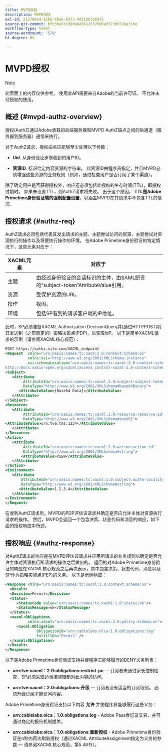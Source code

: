 ```yaml
---
title: MVPD授权
description: MVPD授权
exl-id: 215780e4-12b6-4ba6-8377-4d21b63b6975
source-git-commit: bfc3ba55c99daba561255760baf273b6538a3c6e
workflow-type: tm+mt
source-wordcount: '579'
ht-degree: 0%

---
```


# MVPD授权

>[!NOTE]
>
>此页面上的内容仅供参考。 使用此API需要来自Adobe的当前许可证。 不允许未经授权的使用。

## 概述 {#mvpd-authz-overview}

授权(AuthZ)通过Adobe承载的后端服务器和MVPD AuthZ端点之间的后通道（服务器到服务器）通信来执行。

对于AuthZ请求，授权端点应能够至少处理以下参数：

* **Uid**. 从身份验证步骤收到的用户ID。

* **资源ID**. 标识给定内容资源的字符串。 此资源ID由程序员指定，并且MVPD必须增强这些资源的业务规则（例如，通过检查用户是否订阅了某个渠道）。

除了确定用户是否获得授权外，响应还必须包括此授权的生存时间(TTL)，即授权过期时。 如果未设置TTL，则AuthZ请求将失败。  出于这个原因， **TTL是Adobe Primetime身份验证端的强制配置设置**，以涵盖MVPD在其请求中不包含TTL的情况。

## 授权请求 {#authz-req}

AuthZ请求必须包括代表其发出请求的主题、主题尝试访问的资源、主题尝试对资源执行的操作以及将要执行操作的环境。 在Adobe Primetime身份验证的特定情况下，这些元素对应于：

| XACML元素 | 对应于 |
|---------------|--------------------------------------------------------------------------------------------------------------------------------|
| 主题 | 由经过身份验证的会话标识的主体，由SAML断言的“subject-token”AttributeValue引用。 |
| 资源 | 受保护资源的URI。 |
| 操作 | 视图。 |
| 环境 | 包括SP看到的请求客户端的IP地址。 |



此时，SP必须准备XACML Authorization DecisionQuery并(通过HTTPPOST)将其发送到（之前商定的）策略决策点(PDP)，以获取IdP。 以下是简单XACML请求的示例（请参阅XACML核心规范）：

```XML
POST https://authz.site.com/XACML_endpoint
<Request  xmlns="urn:oasis:names:tc:xacm:2.0:context:schema:os"
          xmlns:xsi="http://www.w3.org/2001/XMLSchema-instance"
          xsi:schemaLocation="urn:oasis:names:tc:xacml:2.0:context:schema:os
http://docs.oasis-open.org/xacml/access_control-xacml-2.0-context-schema-os.xsd">
<Subject>
   <Attribute
        AttributeId="urn:oasis:names:tc:xacml:1.0:subject:subject-token"
        DataType="http://www.w3.org/2001/XMLSchema#base64Binary">
      <AttributeValue>{Base64 Data}</AttributeValue>
   </Attribute>
</Subject>
<Resource>
   <Attribute
        AttributeId="urn:oasis:names:tc:xacml:1.0:resource:resource-id"
        DataType="http://www.w3.org/2001/XMLSchema#anyURI">
<AttributeValue>urn:tve:tms:1234</AttributeValue>
   </Attribute>
</Resource>
<Action>
   <Attribute
        AttributeId="urn:oasis:names:tc:xacml:1.0:action:action-id"
        DataType="http://www.w3.org/2001/XMLSchema#string">
       <AttributeValue>VIEW</AttributeValue>
   </Attribute>
</Action>
<Environment>
   <Attribute
       AttributeId="urn:oasis:names:tc:xacml:1.0:subject:authn-locality:ip-address"
       DataType="http://www.w3.org/2001/XMLSchema#string">
      <AttributeValue>1.2.3.4</AttributeValue>
   </Attribute>
</Environment>
</Request>
```


在收到AuthZ请求后，MVPD的PDP评估该请求并确定是否应允许主体对资源执行请求的操作。 然后，MVPD会返回一个包含决策、状态代码和消息的响应，如下面的授权响应中所述。

## 授权响应 {#authz-response}

对AuthZ请求的响应是在MVPD评估该请求并应用所请求的业务规则以确定是否允许主体对资源执行所请求的操作之后做出的。 返回的对Adobe Primetime身份验证的响应在XACML核心规范之后再次表示，其中包含决策、状态代码、消息以及SP作为策略实施点(PEP)的义务。 以下是示例响应：

```XML
<Response xmlns="urn:oasis:names:tc:xacml:2.0:context:schema:os">
  <Result>
  <Decision>Permit</Decision>
  <Status>
     <StatusCode Value="urn:oasis:names:tc:xacml:1.0:status:ok"/>
     <StatusMessage>ok</StatusMessage>
  </Status>
  <xacml:Obligations     
          xmlns:xacml="urn:oasis:names:tc:xacml:2.0:policy:schema:os">
     <xacml:Obligation    
              ObligationId="urn:cablelabs:olca:1.0:obligations:log"
              FulfillOn="Permit" />
  </xacml:Obligations>
 </Result>
</Response>
```

以下是Adobe Primetime身份验证支持并使程序员能够履行的DENY义务列表：

* **urn:tve:xacml：2.0:obligations:restrict-pc**  — 订阅者未通过家长控制检查，SP必须采取适当措施限制对此内容的访问。

* **urn:tve:xacml：2.0:obligations:升级**  — 订阅者没有适当的订阅级别。  必须升级订阅才能访问内容。

Adobe Primetime身份验证支持以下内容 **允许** 并使程序员能够履行这些义务：

* **urn:cablelabs:olca：1.0:obligations:log** - Adobe Pass会记录交易，并可通过商定的报告机制提供。

* **urn:cablelabs:olca：1.0:obligations:重新授权** - Adobe Primetime身份验证在n秒内再次刷新授权（通过XACML AttributeAssignment指定为义务的参数 — 请参阅XACML核心规范，第5.46节）。

<!--
>![RelatedInformation]
>* [Preflight Authorization](/help/authentication/preflight-authz.md)
>* [Authentication](/help/authentication/authn-usecase.md)
-->
